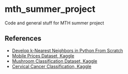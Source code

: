 # mth_summer_project
Code and general stuff for MTH summer project
## References
- [Develop k-Nearest Neighbors in Python From Scratch](https://www.machinelearningmastery.com/tutorial-to-implement-k-nearest-neighbors-in-python-from-scratch)
- [Mobile Prices Dataset, Kaggle](https://www.kaggle.com/iabhishekofficial/mobile-price-classification)
- [Mushroom Classification Dataset, Kaggle](https://www.kaggle.com/uciml/mushroom-classification)
- [Cervical Cancer Classification, Kaggle](https://www.kaggle.com/loveall/cervical-cancer-risk-classification)
